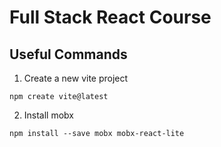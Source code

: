 # Full Stack React Course

## Useful Commands

1. Create a new vite project

```
npm create vite@latest
```

2. Install mobx

```
npm install --save mobx mobx-react-lite
```
